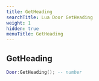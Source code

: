 ```yaml
---
title: GetHeading
searchTitle: Lua Door GetHeading
weight: 1
hidden: true
menuTitle: GetHeading
---
```

## GetHeading
```lua
Door:GetHeading(); -- number
```